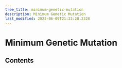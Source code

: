 ```yaml
---
tree_title: minimum-genetic-mutation
description: Minimum Genetic Mutation
last_modified: 2022-06-09T21:23:28.2328
---
```


# Minimum Genetic Mutation

## Contents
